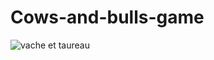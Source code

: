 # Cows-and-bulls-game

![vache et taureau](https://user-images.githubusercontent.com/83359499/127014895-d78afe8b-14af-4c18-8a0e-581c91520de0.png)


